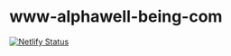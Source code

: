 # www-alphawell-being-com
[![Netlify Status](https://api.netlify.com/api/v1/badges/e934fa55-1740-400c-ba10-d9694c70a738/deploy-status)](https://app.netlify.com/sites/www-alphawell-being-com/deploys)
